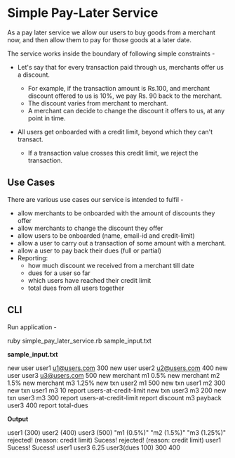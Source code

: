 # Simple Pay-Later Service

As a pay later service we allow our users to buy goods from a merchant now, and then allow
them to pay for those goods at a later date.


The service works inside the boundary of following simple constraints -

* Let's say that for every transaction paid through us, merchants offer us a discount.
  * For example, if the transaction amount is Rs.100, and merchant discount offered
    to us is 10%, we pay Rs. 90 back to the merchant.
  * The discount varies from merchant to merchant.
  * A merchant can decide to change the discount it offers to us, at any point in time.
  
* All users get onboarded with a credit limit, beyond which they can't transact.
  * If a transaction value crosses this credit limit, we reject the transaction.
  

## Use Cases

There are various use cases our service is intended to fulfil -

* allow merchants to be onboarded with the amount of discounts they offer
* allow merchants to change the discount they offer
* allow users to be onboarded (name, email-id and credit-limit)
* allow a user to carry out a transaction of some amount with a merchant.
* allow a user to pay back their dues (full or partial)
* Reporting:
  * how much discount we received from a merchant till date
  * dues for a user so far
  * which users have reached their credit limit
  * total dues from all users together
  

## CLI

Run application - 

ruby simple_pay_later_service.rb sample_input.txt

**sample_input.txt**

new user user1 u1@users.com 300
new user user2 u2@users.com 400
new user user3 u3@users.com 500
new merchant m1 0.5%
new merchant m2 1.5%
new merchant m3 1.25%
new txn user2 m1 500
new txn user1 m2 300
new txn user1 m3 10
report users-at-credit-limit
new txn user3 m3 200
new txn user3 m3 300
report users-at-credit-limit
report discount m3
payback user3 400
report total-dues

**Output**

user1 (300)
user2 (400)
user3 (500)
"m1 (0.5%)"
"m2 (1.5%)"
"m3 (1.25%)"
rejected! (reason: credit limit)
Sucess!
rejected! (reason: credit limit)
user1
Sucess!
Sucess!
user1
user3
6.25
user3(dues 100)
300
400



